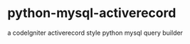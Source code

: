 python-mysql-activerecord
=========================

a codeIgniter activerecord style python mysql query builder
